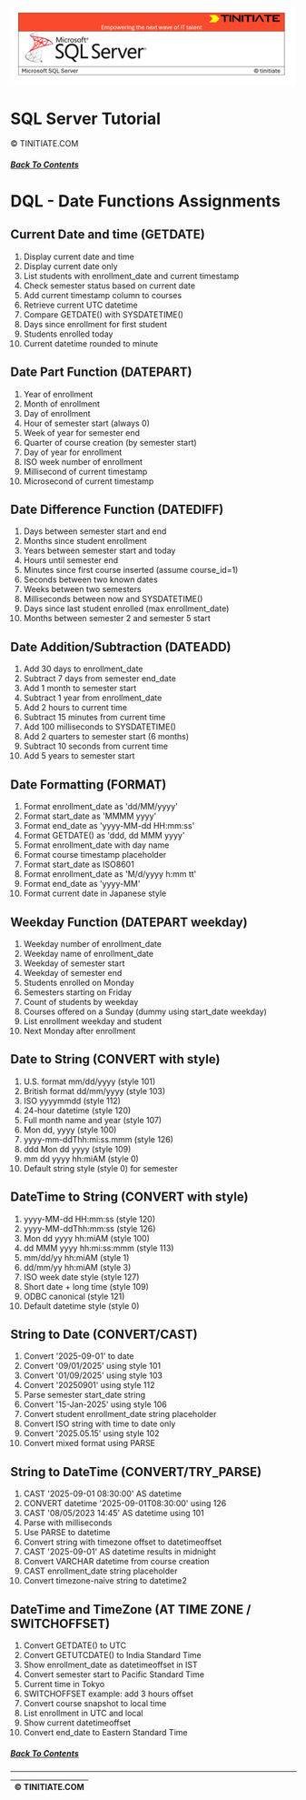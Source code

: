 ![SQL Server Tinitiate Image](../../../sqlserver-sql/sqlserver.png)

# SQL Server Tutorial
&copy; TINITIATE.COM

##### [Back To Contents](./README.md)

# DQL - Date Functions Assignments

## Current Date and time (GETDATE)
1. Display current date and time
2. Display current date only
3. List students with enrollment_date and current timestamp
4. Check semester status based on current date
5. Add current timestamp column to courses
6. Retrieve current UTC datetime
7. Compare GETDATE() with SYSDATETIME()
8. Days since enrollment for first student
9. Students enrolled today
10. Current datetime rounded to minute

## Date Part Function (DATEPART)
1. Year of enrollment
2. Month of enrollment
3. Day of enrollment
4. Hour of semester start (always 0)
5. Week of year for semester end
6. Quarter of course creation (by semester start)
7. Day of year for enrollment
8. ISO week number of enrollment
9. Millisecond of current timestamp
10. Microsecond of current timestamp

## Date Difference Function (DATEDIFF)
1. Days between semester start and end
2. Months since student enrollment
3. Years between semester start and today
4. Hours until semester end
5. Minutes since first course inserted (assume course_id=1)
6. Seconds between two known dates
7. Weeks between two semesters
8. Milliseconds between now and SYSDATETIME()
9. Days since last student enrolled (max enrollment_date)
10. Months between semester 2 and semester 5 start

## Date Addition/Subtraction (DATEADD)
1. Add 30 days to enrollment_date
2. Subtract 7 days from semester end_date
3. Add 1 month to semester start
4. Subtract 1 year from enrollment_date
5. Add 2 hours to current time
6. Subtract 15 minutes from current time
7. Add 100 milliseconds to SYSDATETIME()
8. Add 2 quarters to semester start (6 months)
9. Subtract 10 seconds from current time
10. Add 5 years to semester start

## Date Formatting (FORMAT)
1. Format enrollment_date as 'dd/MM/yyyy'
2. Format start_date as 'MMMM yyyy'
3. Format end_date as 'yyyy-MM-dd HH:mm:ss'
4. Format GETDATE() as 'ddd, dd MMM yyyy'
5. Format enrollment_date with day name
6. Format course timestamp placeholder
7. Format start_date as ISO8601
8. Format enrollment_date as 'M/d/yyyy h:mm tt'
9. Format end_date as 'yyyy-MM'
10. Format current date in Japanese style

## Weekday Function (DATEPART weekday)
1. Weekday number of enrollment_date
2. Weekday name of enrollment_date
3. Weekday of semester start
4. Weekday of semester end
5. Students enrolled on Monday
6. Semesters starting on Friday
7. Count of students by weekday
8. Courses offered on a Sunday (dummy using start_date weekday)
9. List enrollment weekday and student
10. Next Monday after enrollment

## Date to String (CONVERT with style)
1. U.S. format mm/dd/yyyy (style 101)
2. British format dd/mm/yyyy (style 103)
3. ISO yyyymmdd (style 112)
4. 24-hour datetime (style 120)
5. Full month name and year (style 107)
6. Mon dd, yyyy (style 100)
7. yyyy-mm-ddThh:mi:ss.mmm (style 126)
8. ddd Mon dd yyyy (style 109)
9. mm dd yyyy hh:miAM (style 0)
10. Default string style (style 0) for semester

## DateTime to String (CONVERT with style)
1. yyyy-MM-dd HH:mm:ss (style 120)
2. yyyy-MM-ddThh:mm:ss (style 126)
3. Mon dd yyyy hh:miAM (style 100)
4. dd MMM yyyy hh:mi:ss:mmm (style 113)
5. mm/dd/yy hh:miAM (style 1)
6. dd/mm/yy hh:miAM (style 3)
7. ISO week date style (style 127)
8. Short date + long time (style 109)
9. ODBC canonical (style 121)
10. Default datetime style (style 0)

## String to Date (CONVERT/CAST)
1. Convert '2025-09-01' to date
2. Convert '09/01/2025' using style 101
3. Convert '01/09/2025' using style 103
4. Convert '20250901' using style 112
5. Parse semester start_date string
6. Convert '15-Jan-2025' using style 106
7. Convert student enrollment_date string placeholder
8. Convert ISO string with time to date only
9. Convert '2025.05.15' using style 102
10. Convert mixed format using PARSE

## String to DateTime (CONVERT/TRY_PARSE)
1. CAST '2025-09-01 08:30:00' AS datetime
2. CONVERT datetime '2025-09-01T08:30:00' using 126
3. CAST '08/05/2023 14:45' AS datetime using 101
4. Parse with milliseconds
5. Use PARSE to datetime
6. Convert string with timezone offset to datetimeoffset
7. CAST '2025-09-01' AS datetime results in midnight
8. Convert VARCHAR datetime from course creation
9. CAST enrollment_date string placeholder
10. Convert timezone-naive string to datetime2

## DateTime and TimeZone (AT TIME ZONE / SWITCHOFFSET)
1. Convert GETDATE() to UTC
2. Convert GETUTCDATE() to India Standard Time
3. Show enrollment_date as datetimeoffset in IST
4. Convert semester start to Pacific Standard Time
5. Current time in Tokyo
6. SWITCHOFFSET example: add 3 hours offset
7. Convert course snapshot to local time
8. List enrollment in UTC and local
9. Show current datetimeoffset
10. Convert end_date to Eastern Standard Time

##### [Back To Contents](./README.md)
***
| &copy; TINITIATE.COM |
|----------------------|
